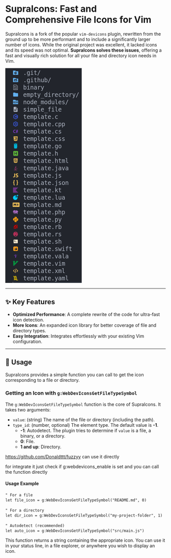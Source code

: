 # SupraIcons: Fast and Comprehensive File Icons for Vim


SupraIcons is a fork of the popular `vim-devicons` plugin, rewritten from the ground up to be more performant and to include a significantly larger number of icons. While the original project was excellent, it lacked icons and its speed was not optimal. **SupraIcons solves these issues**, offering a fast and visually rich solution for all your file and directory icon needs in Vim.

<img src="data_git/readme_image.png">

---

## ✨ Key Features

* **Optimized Performance**: A complete rewrite of the code for ultra-fast icon detection.
* **More Icons**: An expanded icon library for better coverage of file and directory types.
* **Easy Integration**: Integrates effortlessly with your existing Vim configuration.

---

## 🚀 Usage

SupraIcons provides a simple function you can call to get the icon corresponding to a file or directory.

### Getting an Icon with `g:WebDevIconsGetFileTypeSymbol`

The `g:WebDevIconsGetFileTypeSymbol` function is the core of SupraIcons. It takes two arguments:

* `value`: (string) The name of the file or directory (including the path).
* `type_id`: (number, optional) The element type. The default value is **-1**.
    * **-1**: Autodetect. The plugin tries to determine if `value` is a file, a binary, or a directory.
    * **0**: File.
    * **1 and up**: Directory.

https://github.com/Donaldttt/fuzzyy can use it directly

for integrate it just check if g:webdevicons_enable is set
and you can call the function directly

#### Usage Example

```vim
" For a file
let file_icon = g:WebDevIconsGetFileTypeSymbol("README.md", 0)

" For a directory
let dir_icon = g:WebDevIconsGetFileTypeSymbol("my-project-folder", 1)

" Autodetect (recommended)
let auto_icon = g:WebDevIconsGetFileTypeSymbol("src/main.js")
```

This function returns a string containing the appropriate icon. You can use it in your status line, in a file explorer, or anywhere you wish to display an icon.
